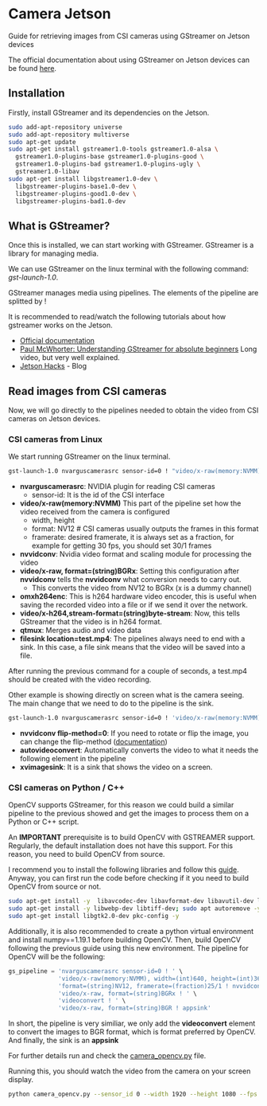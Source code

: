 # Camera Jetson
Guide for retrieving images from CSI cameras using GStreamer on Jetson devices

The official documentation about using GStreamer on Jetson devices can be found [here](https://docs.nvidia.com/jetson/l4t/index.html#page/Tegra%20Linux%20Driver%20Package%20Development%20Guide/accelerated_gstreamer.html). 

## Installation
Firstly, install GStreamer and its dependencies on the Jetson.

```bash
sudo add-apt-repository universe
sudo add-apt-repository multiverse
sudo apt-get update
sudo apt-get install gstreamer1.0-tools gstreamer1.0-alsa \
  gstreamer1.0-plugins-base gstreamer1.0-plugins-good \
  gstreamer1.0-plugins-bad gstreamer1.0-plugins-ugly \
  gstreamer1.0-libav
sudo apt-get install libgstreamer1.0-dev \
  libgstreamer-plugins-base1.0-dev \
  libgstreamer-plugins-good1.0-dev \
  libgstreamer-plugins-bad1.0-dev
```

## What is GStreamer?

Once this is installed, we can start working with GStreamer. GStreamer is a library for managing media. 

We can use GStreamer on the linux terminal with the following command: *gst-launch-1.0*.

GStreamer manages media using pipelines. The elements of the pipeline are splitted by ! 

It is recommended to read/watch the following tutorials about how gstreamer works on the Jetson.
* [Official documentation](https://docs.nvidia.com/jetson/l4t/index.html#page/Tegra%20Linux%20Driver%20Package%20Development%20Guide/accelerated_gstreamer.html)
* [Paul McWhorter: Understanding GStreamer for absolute beginners](https://www.youtube.com/watch?v=_yU1kfcC6rY) Long video, but very well explained.
* [Jetson Hacks](https://www.jetsonhacks.com/2019/04/02/jetson-nano-raspberry-pi-camera/) - Blog

## Read images from CSI cameras
Now, we will go directly to the pipelines needed to obtain the video from CSI cameras on Jetson devices.

### CSI cameras from Linux
We start running GStreamer on the linux terminal.

```bash
gst-launch-1.0 nvarguscamerasrc sensor-id=0 ! "video/x-raw(memory:NVMM), width=(int)640, height=(int)360, format=(string)NV12, framerate=(fraction)25/1" !  nvvidconv ! "video/x-raw, format=(string)BGRx" ! nvvidconv ! omxh264enc ! "video/x-h264,stream-format=(string)byte-stream" ! h264parse ! qtmux ! filesink location=test.mp4
```
* **nvarguscamerasrc**: NVIDIA plugin for reading CSI cameras
  * sensor-id: It is the id of the CSI interface
* **video/x-raw(memory:NVMM)** This part of the pipeline set how the video received from the camera is configured
  * width, height
  * format: NV12 # CSI cameras usually outputs the frames in this format
  * framerate: desired framerate, it is always set as a fraction, for example for getting 30 fps, you should set 30/1 frames
* **nvvidconv**: Nvidia video format and scaling module for processing the video
* **video/x-raw, format=(string)BGRx**: Setting this configuration after **nvvidconv** tells the **nvvidconv** what conversion needs to carry out.
  * This converts the video from NV12 to BGRx (x is a dummy channel)
* **omxh264enc**: This is h264 hardware video encoder, this is useful when saving the recorded video into a file or if we send it over the network.
* **video/x-h264,stream-format=(string)byte-stream**: Now, this tells GStreamer that the video is in h264 format.
* **qtmux**: Merges audio and video data
* **filesink location=test.mp4**: The pipelines always need to end with a sink. In this case, a file sink means that the video will
be saved into a file.
  
After running the previous command for a couple of seconds, a test.mp4 should be created with the video recording.

Other example is showing directly on screen what is the camera seeing. The main change that we need to do to the pipeline is the sink.

```bash
gst-launch-1.0 nvarguscamerasrc sensor-id=0 ! 'video/x-raw(memory:NVMM), width=(int)640, height=(int)360'  ! nvvidconv flip-method=0 ! autovideoconvert ! xvimagesink 
```
* **nvvidconv flip-method=0**: If you need to rotate or flip the image, you can change the flip-method ([documentation](https://docs.nvidia.com/jetson/l4t/index.html#page/Tegra%20Linux%20Driver%20Package%20Development%20Guide/accelerated_gstreamer.html#wwpID0E0VH0HA))
* **autovideoconvert**: Automatically converts the video to what it needs the following element in the pipeline
* **xvimagesink**: It is a sink that shows the video on a screen.

### CSI cameras on Python / C++
OpenCV supports GStreamer, for this reason we could build a similar pipeline to the previous showed and get the images to process them on a Python or C++ script.

An **IMPORTANT** prerequisite is to build OpenCV with GSTREAMER support. Regularly, the default installation does not have this support. For this reason, you need to build OpenCV from source. 

I recommend you to install the following libraries and follow this [guide](https://galaktyk.medium.com/how-to-build-opencv-with-gstreamer-b11668fa09c). Anyway, you can first run the code before checking if it you need to build OpenCV from source or not.

```bash
sudo apt-get install -y  libavcodec-dev libavformat-dev libavutil-dev libswscale-dev libjpeg-dev libavresample-dev; sudo apt autoremove -y 
sudo apt-get install -y libwebp-dev libtiff-dev; sudo apt autoremove -y
sudo apt-get install libgtk2.0-dev pkc-config -y
```
Additionally, it is also recommended to create a python virtual environment and install numpy==1.19.1 before building OpenCV. Then, build OpenCV following the previous guide using this new environment.
The pipeline for OpenCV will be the following:
```python
gs_pipeline = 'nvarguscamerasrc sensor-id=0 ! ' \
              'video/x-raw(memory:NVMM), width=(int)640, height=(int)360,' \
              'format=(string)NV12, framerate=(fraction)25/1 ! nvvidconv ! ' \
              'video/x-raw, format=(string)BGRx ! ' \
              'videoconvert ! ' \
              'video/x-raw, format=(string)BGR ! appsink'
```

In short, the pipeline is very similiar, we only add the **videoconvert** element to convert the images to BGR format, which is format preferred by OpenCV. 
And finally, the sink is an **appsink**

For further details run and check the [camera_opencv.py](camera_opencv.py) file.

Running this, you should watch the video from the camera on your screen display.

```bash
python camera_opencv.py --sensor_id 0 --width 1920 --height 1080 --fps 25
```